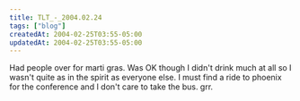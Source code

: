 ```yaml
---
title: TLT_-_2004.02.24
tags: ["blog"]
createdAt: 2004-02-25T03:55-05:00
updatedAt: 2004-02-25T03:55-05:00
---
```


Had people over for marti gras. Was OK though I didn't drink much at all so I wasn't quite as in the spirit as everyone else. I must find a ride to phoenix for the conference and I don't care to take the bus. grr.


